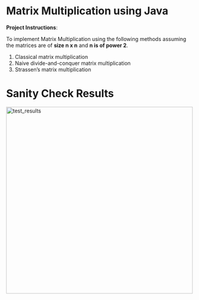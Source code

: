 # Matrix Multiplication using Java

**Project Instructions**:

To implement Matrix Multiplication using the following methods assuming the matrices are of **size n x n** and **n is of power 2**.

1. Classical matrix multiplication
2. Naive divide-and-conquer matrix multiplication
3. Strassen’s matrix multiplication

# Sanity Check Results

<img width="502" alt="test_results" src="https://user-images.githubusercontent.com/78887103/160478014-d0a3285c-2347-4621-a7ce-f0fd1b420a1a.png">